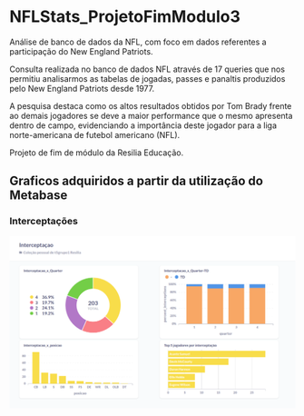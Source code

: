 # NFLStats_ProjetoFimModulo3

Análise de banco de dados da NFL, com foco em dados referentes a participação do New England Patriots. 

Consulta realizada no banco de dados NFL através de 17 queries que nos permitiu analisarmos as tabelas de jogadas, passes e panaltis produzidos pelo New England Patriots desde 1977. 

A pesquisa destaca como os altos resultados obtidos por Tom Brady frente ao demais jogadores se deve a maior performance que o mesmo apresenta dentro de campo, evidenciando a importância deste jogador para a liga norte-americana de futebol americano (NFL).

Projeto de fim de módulo da Resilia Educação.


## Graficos adquiridos a partir da utilização do Metabase

### Interceptações
![alt text](https://github.com/cinmcantu/NFLStats_ProjetoFimModulo3/blob/main/Graficos/Interceptacoes.png?raw=true)

